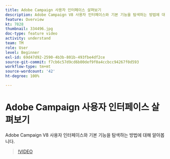 ```yaml
---
title: Adobe Campaign 사용자 인터페이스 살펴보기
description: Adobe Campaign V8 사용자 인터페이스와 기본 기능을 탐색하는 방법에 대해 알아봅니다.
feature: Overview
kt: 7828
thumbnail: 334496.jpg
doc-type: feature video
activity: understand
team: TM
role: User
level: Beginner
exl-id: 69d47d92-2590-4b3b-801b-493fbe4df2ce
source-git-commit: f7cb6c57d9cd6b00def9f0a4ccbcc94267f0d593
workflow-type: tm+mt
source-wordcount: '42'
ht-degree: 100%

---
```


# Adobe Campaign 사용자 인터페이스 살펴보기

Adobe Campaign V8 사용자 인터페이스와 기본 기능을 탐색하는 방법에 대해 알아봅니다.

>[!VIDEO](https://video.tv.adobe.com/v/334496?quality=12)
